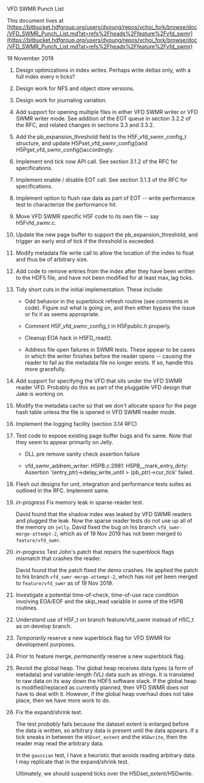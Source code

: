 VFD SWMR Punch List

This document lives at [https://bitbucket.hdfgroup.org/users/dyoung/repos/vchoi_fork/browse/doc/VFD_SWMR_Punch_List.md?at=refs%2Fheads%2Ffeature%2Fvfd_swmr](https://bitbucket.hdfgroup.org/users/dyoung/repos/vchoi_fork/browse/doc/VFD_SWMR_Punch_List.md?at=refs%2Fheads%2Ffeature%2Fvfd_swmr)

19 November 2019

1.  Design optimizations in index writes. Perhaps write deltas only,
    with a full index every n ticks?

2.  Design work for NFS and object store versions.

3.  Design work for journaling variation.

4.  Add support for opening multiple files in either VFD SWMR writer or
    VFD SWMR writer mode. See addition of the EOT queue in section 3.2.2
    of the RFC, and related changes in sections 3.3 and 3.3.2.

5.  Add the pb\_expansion\_threshold field to the
    H5F\_vfd\_swmr\_config\_t structure, and update
    H5Pset\_vfd\_swmr\_config()and
    H5Pget\_vfd\_swmr\_config()accordingly.

6.  Implement end tick now API call. See section 3.1.2 of the RFC for
    specifications.

7.  Implement enable / disable EOT call. See section 3.1.3 of the RFC
    for specifications.

8.  Implement option to flush raw data as part of EOT -- write
    performance test to characterize the performance hit.

9.  Move VFD SWMR specific H5F code to its own file -- say
    H5Fvfd\_swmr.c.

10. Update the new page buffer to support the pb\_expansion\_threshold,
    and trigger an early end of tick if the threshold is exceeded.

11. Modify metadata file write call to allow the location of the index
    to float and thus be of arbitrary size.

12. Add code to remove entries from the index after they have been
    written to the HDF5 file, and have not been modified for at least
    max\_lag ticks.

13. Tidy short cuts in the initial implementation. These include:

    -   Odd behavior in the superblock refresh routine (see comments in
        code). Figure out what is going on, and then either bypass the
        issue or fix it as seems appropriate.

    -   Comment H5F\_vfd\_swmr\_config\_t in H5Fpublic.h properly.

    -   Cleanup EOA hack in H5FD\_read().

    -   Address file open failures in SWMR tests. These appear to be
        cases in which the writer finishes before the reader opens --
        causing the reader to fail as the metadata file no longer
        exists. If so, handle this more gracefully.

14. Add support for specifying the VFD that sits under the VFD SWMR
    reader VFD. Probably do this as part of the pluggable VFD design
    that Jake is working on.

15. Modify the metadata cache so that we don't allocate space for the
    page hash table unless the file is opened in VFD SWMR reader mode.

16. Implement the logging facility (section 3.14 RFC)

17. Test code to expose existing page buffer bugs and fix same. Note
    that they seem to appear primarily on Jelly.

    -   DLL pre remove sanity check assertion failure

    -   vfd\_swmr\_addrem\_writer: H5PB.c:2981:
        H5PB\_\_mark\_entry\_dirty: Assertion
        '(entry\_ptr)-\>delay\_write\_until \> (pb\_ptr)-\>cur\_tick'
        failed.

18. Flesh out designs for unit, integration and performance tests suites
    as outlined in the RFC. Implement same.

19. *in-progress* Fix memory leak in sparse-reader test.

    David found that the shadow index was leaked by VFD SWMR readers
    and plugged the leak.  Now the sparse reader tests do not use up
    all of the memory on `jelly`.  David fixed the bug on his branch
    `vfd_swmr-merge-attempt-2`, which as of 19 Nov 2019 has not been
    merged to `feature/vfd_swmr`.

20. *in-progress* Test John's patch that repairs the superblock flags
    mismatch that crashes the reader.

    David found that the patch fixed the demo crashes.  He applied the
    patch to his branch `vfd_swmr-merge-attempt-2`, which has not yet
    been merged to `feature/vfd_swmr` as of 19 Nov 2019.

21. Investigate a potential time-of-check, time-of-use race condition
    involving EOA/EOF and the skip\_read variable in some of the H5PB
    routines.

22. Understand use of H5F\_t on branch feature/vfd\_swmr instead of
    H5C\_t as on develop branch.

23. *Temporarily* reserve a new superblock flag for VFD SWMR for
    development purposes.

24. Prior to feature merge, *permanently* reserve a new superblock flag.

25. Revisit the global heap. The global heap receives data types (a form
    of metadata) and variable-length (VL) data such as strings. It is
    translated to raw data on its way down the HDF5 software stack. If
    the global heap is modified/replaced as currently planned, then VFD
    SWMR does not have to deal with it. However, if the global heap
    overhaul does not take place, then we have more work to do.

26. Fix the expand/shrink test.

    The test *probably* fails because the dataset extent is enlarged
    before the data is written, so arbitrary data is present until the
    data appears.  If a tick sneaks in between the `H5Dset_extent` and
    the `H5Dwrite`, then the reader may read the arbitrary data.

    In the `gaussian` test, I have a heuristic that avoids reading
    arbitrary data.  I may replicate that in the expand/shrink test.

    Ultimately, we should suspend ticks over the H5Dset_extent/H5Dwrite.
